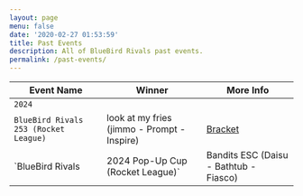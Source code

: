 ```yaml
---
layout: page
menu: false
date: '2020-02-27 01:53:59'
title: Past Events
description: All of BlueBird Rivals past events.
permalink: /past-events/
---
```


| Event Name | Winner | More Info |
| --- | --- | --- |
| `2024` | | |
| `BlueBird Rivals 253 (Rocket League)` | look at my fries (jimmo - Prompt - Inspire) | [Bracket](https://www.start.gg/bbr253) |
| `BlueBird Rivals | 2024 Pop-Up Cup (Rocket League)` | Bandits ESC (Daisu - Bathtub - Fiasco) | [Bracket](https://www.start.gg/tournament/bluebird-rivals-2024-pop-up-cup) |